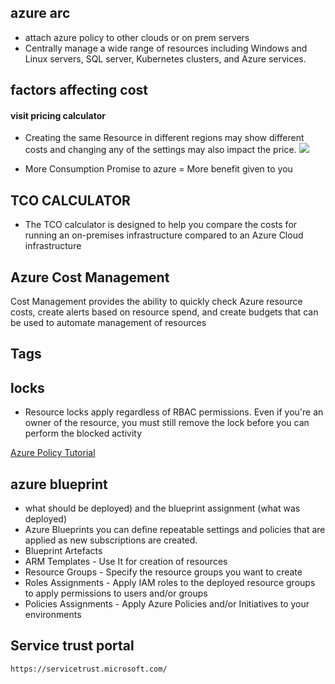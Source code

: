 ## azure arc
- attach azure policy to other clouds or on prem servers
- Centrally manage a wide range of resources including Windows and Linux servers, SQL server, Kubernetes clusters, and Azure services.

## factors affecting cost

#### visit pricing calculator 
- Creating the same Resource in different regions may show different costs and changing any of the settings may also impact the price.
![](https://docs.microsoft.com/en-gb/learn/wwl-azure/describe-cost-management-azure/media/virtual-machine-settings-519925fc.png)

- More Consumption Promise to azure = More benefit given to you

## TCO CALCULATOR
- The TCO calculator is designed to help you compare the costs for running an on-premises infrastructure compared to an Azure Cloud infrastructure

## Azure Cost Management
Cost Management provides the ability to quickly check Azure resource costs, create alerts based on resource spend, and create budgets that can be used to automate management of resources

## Tags 

## locks
- Resource locks apply regardless of RBAC permissions. Even if you're an owner of the resource, you must still remove the lock before you can perform the blocked activity

[Azure Policy Tutorial](https://docs.microsoft.com/en-us/azure/governance/policy/tutorials/create-and-manage)

## azure blueprint
- what should be deployed) and the blueprint assignment (what was deployed)
- Azure Blueprints you can define repeatable settings and policies that are applied as new subscriptions are created.
- Blueprint Artefacts 
- ARM Templates - Use It for creation of resources
- Resource Groups - Specify the resource groups you want to create
- Roles Assignments - Apply IAM roles to the deployed resource groups to apply permissions to users and/or groups
- Policies Assignments - Apply Azure Policies and/or Initiatives to your environments

## Service trust portal 
```
https://servicetrust.microsoft.com/
```
